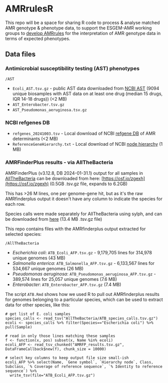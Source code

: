 # AMRrulesR

This repo will be a space for sharing R code to process & analyse matched AMR genotype & phenotype data, to support the ESGEM-AMR working groups to [develop AMRrules](https://github.com/interpretAMR/AMRrulesCuration) for the interpretation of AMR genotype data in terms of expected phenotypes.

## Data files

### Antimicrobial susceptibility testing (AST) phenotypes

`/AST`

* `Ecoli_AST.tsv.gz` - public AST data downloaded from [NCBI AST](https://www.ncbi.nlm.nih.gov/pathogens/ast#scientific_name:Escherichia%20coli) (9094 unique biosamples with AST data on at least one drug (median 15 drugs, IQR 14-18 drugs)) (<2 MB)
* `AST_Enterobacter.tsv.gz`
* `AST_Pseudomonas_aeruginosa.tsv.gz`

### NCBI refgenes DB
* `refgenes_20241003.tsv` - Local download of NCBI [refgene DB](https://www.ncbi.nlm.nih.gov/pathogens/refgene/) of AMR determinants (<2 MB)
* `ReferenceGeneHierarchy.txt` - Local download of NCBI [node hierarchy](https://ftp.ncbi.nlm.nih.gov/pathogen/Antimicrobial_resistance/AMRFinderPlus/database/latest/ReferenceGeneHierarchy.txt) (1 MB)

### AMRFinderPlus results - via AllTheBacteria
AMRFinderPlus (v3.12.8, DB 2024-01-31.1) output for all samples in [AllTheBacteria](https://github.com/AllTheBacteria/AllTheBacteria/tree/main/reproducibility/All-samples/AMR/AMRFinderPlus) can be downloaded from here: [https://osf.io/zgexh](https://osf.io/zgexh) (0.5GB .tsv.gz file, expands to 6.2GB)

This has >26 M lines, one per genome-gene hit, but as it's the raw AMRfinderplus output it doesn't have any column to indicate the species for each row.

Species calls were made separately for AllTheBacteria using sylph, and can be downloaded from [here](https://ftp.ebi.ac.uk/pub/databases/AllTheBacteria/Releases/0.2/metadata/species_calls.tsv.gz) (13.4 MB .tsv.gz file)

This repo contains files with the AMRfinderplus output extracted for selected species:

`/AllTheBacteria`

* _Escherichia coli_: `ATB_Ecoli_AFP.tsv.gz` - 9,179,705 lines for 314,978 unique genomes (43 MB)
* _Salmonella enterica_: `ATB_Salmonella_AFP.tsv.gz` - 6,133,567 lines for 534,667 unique genomes (26 MB)
* _Pseudomonas aeruginosa_: `ATB_Pseudomonas_aeruginosa_AFP.tsv.gz` - 389,574 lines for 25,057 unique genomes (7.6 MB)
* _Enterobacter_: `ATB_Enterobacter_AFP.tsv.gz` (7.4 MB)
  
The script `ATB.Rmd` shows how we used R to pull out AMRfinderplus results for genomes belonging to a particular species, which can be used to extract data for other species, like this:

```
# get list of E. coli samples
species_calls <- read_tsv("AllTheBacteria/ATB_species_calls.tsv.gz")
ecoli <- species_calls %>% filter(Species=="Escherichia coli") %>% pull(Sample)

# read in only those lines matching these samples
f <- function(x, pos) subset(x, Name %in% ecoli)
ecoli_AFP <- read_tsv_chunked("AMRFP_results.tsv.gz", DataFrameCallback$new(f), chunk_size = 10000)

# select key columns to keep output file size small-ish
ecoli_AFP %>% select(Name, `Gene symbol`, `Hierarchy node`, Class, Subclass, `% Coverage of reference sequence`, `% Identity to reference sequence`) %>%
  write_tsv(file="ATB_Ecoli_AFP.tsv.gz")
```
